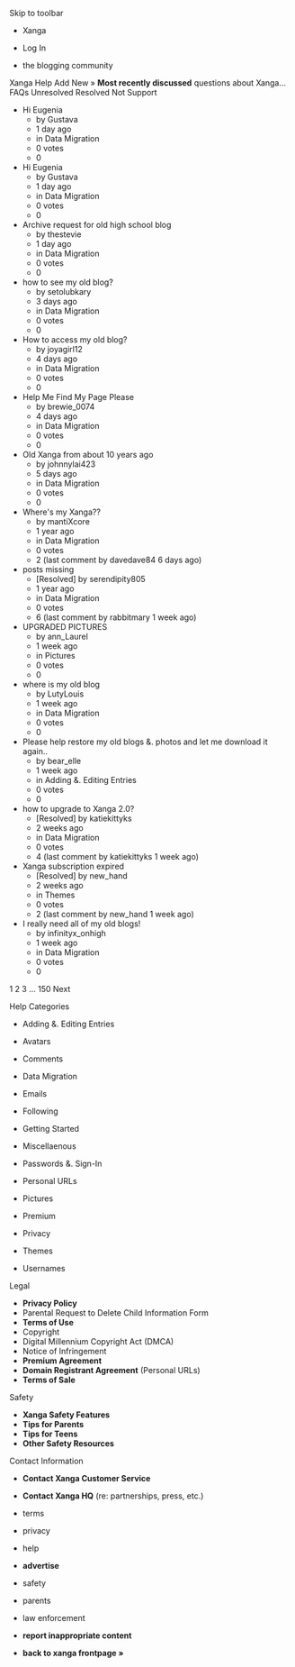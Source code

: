 Skip to toolbar

*   Xanga

*   Log In

*   the blogging community

Xanga Help Add New » **Most recently discussed** questions about Xanga… FAQs Unresolved Resolved Not Support

*   Hi Eugenia
    *   by Gustava
    *   1 day ago
    *   in Data Migration
    *   0 votes
    *   0
*   Hi Eugenia
    *   by Gustava
    *   1 day ago
    *   in Data Migration
    *   0 votes
    *   0
*   Archive request for old high school blog
    *   by thestevie
    *   1 day ago
    *   in Data Migration
    *   0 votes
    *   0
*   how to see my old blog?
    *   by setolubkary
    *   3 days ago
    *   in Data Migration
    *   0 votes
    *   0
*   How to access my old blog?
    *   by joyagirl12
    *   4 days ago
    *   in Data Migration
    *   0 votes
    *   0
*   Help Me Find My Page Please
    *   by brewie\_0074
    *   4 days ago
    *   in Data Migration
    *   0 votes
    *   0
*   Old Xanga from about 10 years ago
    *   by johnnylai423
    *   5 days ago
    *   in Data Migration
    *   0 votes
    *   0
*   Where's my Xanga??
    *   by mantiXcore
    *   1 year ago
    *   in Data Migration
    *   0 votes
    *   2 (last comment by davedave84 6 days ago)
*   posts missing
    *   \[Resolved\] by serendipity805
    *   1 year ago
    *   in Data Migration
    *   0 votes
    *   6 (last comment by rabbitmary 1 week ago)
*   UPGRADED PICTURES
    *   by ann\_Laurel
    *   1 week ago
    *   in Pictures
    *   0 votes
    *   0
*   where is my old blog
    *   by LutyLouis
    *   1 week ago
    *   in Data Migration
    *   0 votes
    *   0
*   Please help restore my old blogs &. photos and let me download it again..
    *   by bear\_elle
    *   1 week ago
    *   in Adding &. Editing Entries
    *   0 votes
    *   0
*   how to upgrade to Xanga 2.0?
    *   \[Resolved\] by katiekittyks
    *   2 weeks ago
    *   in Data Migration
    *   0 votes
    *   4 (last comment by katiekittyks 1 week ago)
*   Xanga subscription expired
    *   \[Resolved\] by new\_hand
    *   2 weeks ago
    *   in Themes
    *   0 votes
    *   2 (last comment by new\_hand 1 week ago)
*   I really need all of my old blogs!
    *   by infinityx\_onhigh
    *   1 week ago
    *   in Data Migration
    *   0 votes
    *   0

1 2 3 ... 150 Next

Help Categories

*   Adding &. Editing Entries
*   Avatars
*   Comments
*   Data Migration
*   Emails
*   Following
*   Getting Started
*   Miscellaenous

*   Passwords &. Sign-In
*   Personal URLs
*   Pictures
*   Premium
*   Privacy
*   Themes
*   Usernames

Legal

*   **Privacy Policy**
*   Parental Request to Delete Child Information Form
*   **Terms of Use**
*   Copyright
*   Digital Millennium Copyright Act (DMCA)
*   Notice of Infringement
*   **Premium Agreement**
*   **Domain Registrant Agreement** (Personal URLs)
*   **Terms of Sale**

Safety

*   **Xanga Safety Features**
*   **Tips for Parents**
*   **Tips for Teens**
*   **Other Safety Resources**

Contact Information

*   **Contact Xanga Customer Service**
*   **Contact Xanga HQ** (re: partnerships, press, etc.)

*   terms
*   privacy
*   help
*   **advertise**

*   safety
*   parents
*   law enforcement
*   **report inappropriate content**

*   **back to xanga frontpage »**